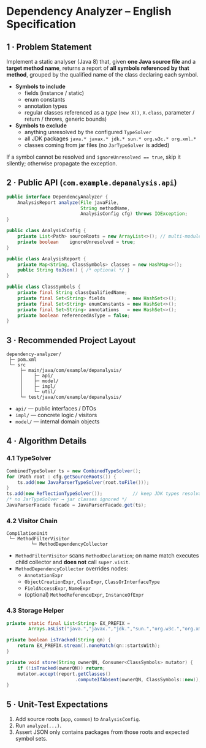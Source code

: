 
# Dependency Analyzer – English Specification

## 1 · Problem Statement
Implement a static analyser (Java 8) that, given **one Java source file** and a **target method name**, returns a report of **all symbols referenced by that method**, grouped by the qualified name of the class declaring each symbol.

* **Symbols to include**
  * fields (instance / static)
  * enum constants
  * annotation types
  * regular classes referenced as a _type_ (`new X()`, `X.class`, parameter / return / throws, generic bounds)
* **Symbols to exclude**
  * anything unresolved by the configured `TypeSolver`
  * all JDK packages `java.* javax.* jdk.* sun.* org.w3c.* org.xml.*`
  * classes coming from jar files (no `JarTypeSolver` is added)

If a symbol cannot be resolved and `ignoreUnresolved == true`, skip it silently; otherwise propagate the exception.

## 2 · Public API (`com.example.depanalysis.api`)
```java
public interface DependencyAnalyzer {
    AnalysisReport analyze(File javaFile,
                           String methodName,
                           AnalysisConfig cfg) throws IOException;
}
```
```java
public class AnalysisConfig {
    private List<Path> sourceRoots = new ArrayList<>(); // multi‑module roots
    private boolean    ignoreUnresolved = true;
}
```
```java
public class AnalysisReport {
    private Map<String, ClassSymbols> classes = new HashMap<>();
    public String toJson() { /* optional */ }
}
```
```java
public class ClassSymbols {
    private final String classQualifiedName;
    private final Set<String> fields        = new HashSet<>();
    private final Set<String> enumConstants = new HashSet<>();
    private final Set<String> annotations   = new HashSet<>();
    private boolean referencedAsType = false;
}
```

## 3 · Recommended Project Layout
```
dependency-analyzer/
 ├─ pom.xml
 └─ src
     ├─ main/java/com/example/depanalysis/
     │    ├─ api/
     │    ├─ model/
     │    ├─ impl/
     │    └─ util/
     └─ test/java/com/example/depanalysis/
```
* `api/` — public interfaces / DTOs  
* `impl/` — concrete logic / visitors  
* `model/` — internal domain objects  

## 4 · Algorithm Details

### 4.1 TypeSolver
```java
CombinedTypeSolver ts = new CombinedTypeSolver();
for (Path root : cfg.getSourceRoots()) {
    ts.add(new JavaParserTypeSolver(root.toFile()));
}
ts.add(new ReflectionTypeSolver());           // keep JDK types resolvable
/* no JarTypeSolver → jar classes ignored */
JavaParserFacade facade = JavaParserFacade.get(ts);
```

### 4.2 Visitor Chain
```
CompilationUnit
 └─ MethodFilterVisitor
         └─ MethodDependencyCollector
```

* `MethodFilterVisitor` scans `MethodDeclaration`; on name match executes child collector and **does not** call `super.visit`.
* `MethodDependencyCollector` overrides nodes:
  * `AnnotationExpr`
  * `ObjectCreationExpr`, `ClassExpr`, `ClassOrInterfaceType`
  * `FieldAccessExpr`, `NameExpr`
  * (optional) `MethodReferenceExpr`, `InstanceOfExpr`

### 4.3 Storage Helper
```java
private static final List<String> EX_PREFIX =
        Arrays.asList("java.","javax.","jdk.","sun.","org.w3c.","org.xml.");

private boolean isTracked(String qn) {
    return EX_PREFIX.stream().noneMatch(qn::startsWith);
}

private void store(String ownerQN, Consumer<ClassSymbols> mutator) {
    if (!isTracked(ownerQN)) return;
    mutator.accept(report.getClasses()
                         .computeIfAbsent(ownerQN, ClassSymbols::new));
}
```

## 5 · Unit‑Test Expectations
1. Add source roots (`app`, `common`) to `AnalysisConfig`.
2. Run `analyze(...)`.
3. Assert JSON only contains packages from those roots and expected symbol sets.
